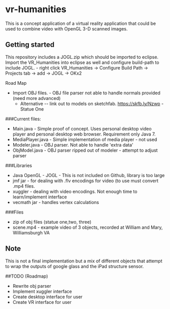 # vr-humanities
This is a concept application of a virtual reality application that could be used to combine video with OpenGL 3-D scanned images.

## Getting started

This repository includes a JOGL.zip which should be imported to eclipse. Import the VR_Humanities into eclipse as well and configure build-path to include JOGL.
	- right click VR_Humanities -> Configure Build Path -> Projects tab -> add -> JOGL -> OKx2

Road Map

- Import OBJ files. - OBJ file parser not able to handle normals provided (need more advanced)
	- Alternative -- link out to models on sketchfab.
		https://skfb.ly/Nzwp - Statue One

###Current files:

- Main.java - Simple proof of concept. Uses personal desktop video player and personal desktop web browser. Requirement only Java 7.
- MediaPlayer.java - Simple implementation of media player - not used
- Modeler.java - OBJ parser. Not able to handle 'extra data'
- ObjModel.java - OBJ parser ripped out of modeler - attempt to adjust parser

###Libraries

- Java OpenGL - JOGL - This is not included on Github, library is too large
- jmf jar - for dealing with .flv encodings for video (to use must convert .mp4 files.
- xuggler - dealing with video encodings. Not enough time to learn/implement interface
- vecmath jar - handles vertex calculations

###Files

- zip of obj files (statue one,two, three)
- scene.mp4 - example video of 3 objects, recorded at William and Mary, Williamsburgh VA


## Note

This is not a final implementation but a mix of different objects that attempt to wrap the outputs of google glass and the iPad structure sensor.

##TODO (Roadmap)

- Rewrite obj parser
- Implement xuggler interface
- Create desktop interface for user
- Create VR interface for user

